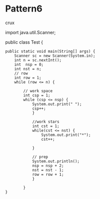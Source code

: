 # Pattern6
crux


import java.util.Scanner;

public class Test {

	public static void main(String[] args) {
		Scanner sc = new Scanner(System.in);
		int n = sc.nextInt();
		int  nsp = 0;
		int nst = n;
		// row
		int row = 1;
		while (row <= n) {
        
			// work space 
			int csp = 1;
			while (csp <= nsp) {
				System.out.print(" ");
				csp++;
				}
				
				//work stars
				int cst = 1;
				while(cst <= nst) {
					System.out.print("*");
					cst++;
					
				}
					
				// prep
				System.out.println();
				nsp = nsp + 2;
				nst = nst - 1;
				row = row + 1;
				}
						
			}
	}


